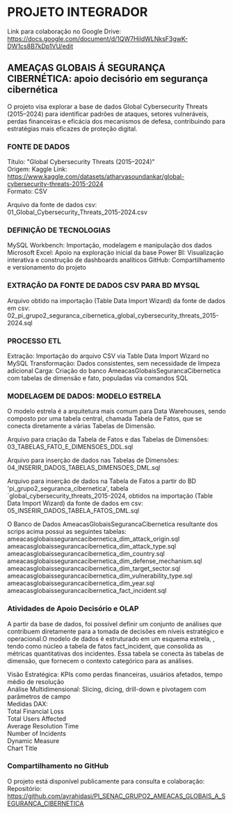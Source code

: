 # PROJETO INTEGRADOR 
Link para colaboração no Google Drive:  
https://docs.google.com/document/d/1QW7HildWLNksF3gwK-DW1cs8B7kDp1VU/edit

## AMEAÇAS GLOBAIS Á SEGURANÇA CIBERNÉTICA: apoio decisório em segurança cibernética
O projeto visa explorar a base de dados Global Cybersecurity Threats (2015–2024) para identificar padrões de ataques, setores vulneráveis, perdas financeiras e eficácia dos mecanismos de defesa, contribuindo para estratégias mais eficazes de proteção digital.

### FONTE DE DADOS
Título: "Global Cybersecurity Threats (2015–2024)"  
Origem: Kaggle
Link: https://www.kaggle.com/datasets/atharvasoundankar/global-cybersecurity-threats-2015-2024  
Formato: CSV

Arquivo da fonte de dados csv:  
01_Global_Cybersecurity_Threats_2015-2024.csv

### DEFINIÇÃO DE TECNOLOGIAS
MySQL Workbench: Importação, modelagem e manipulação dos dados
Microsoft Excel: Apoio na exploração inicial da base
Power BI: Visualização interativa e construção de dashboards analíticos
GitHub: Compartilhamento e versionamento do projeto

### EXTRAÇÃO DA FONTE DE DADOS CSV PARA BD MYSQL
Arquivo obtido na importação (Table Data Import Wizard) da fonte de dados em csv:  
02_pi_grupo2_seguranca_cibernetica_global_cybersecurity_threats_2015-2024.sql

### PROCESSO ETL
Extração: Importação do arquivo CSV via Table Data Import Wizard no MySQL
Transformação: Dados consistentes, sem necessidade de limpeza adicional
Carga: Criação do banco AmeacasGlobaisSegurancaCibernetica com tabelas de dimensão e fato, populadas via comandos SQL

### MODELAGEM DE DADOS: MODELO ESTRELA
O modelo estrela é a arquitetura mais comum para Data Warehouses, sendo composto por uma tabela central, chamada Tabela de Fatos, que se conecta diretamente a várias Tabelas de Dimensão.

Arquivo para criação da Tabela de Fatos e das Tabelas de Dimensões:  
  03_TABELAS_FATO_E_DIMENSOES_DDL.sql

Arquivo para inserção de dados nas Tabelas de Dimensões:  
  04_INSERIR_DADOS_TABELAS_DIMENSOES_DML.sql

Arquivo para inserção de dados na Tabela de Fatos a partir do BD 'pi_grupo2_seguranca_cibernetica', tabela `global_cybersecurity_threats_2015-2024, obtidos na importação (Table Data Import Wizard) da fonte de dados em csv:  
  05_INSERIR_DADOS_TABELA_FATOS_DML.sql

O Banco de Dados AmeacasGlobaisSegurancaCibernetica resultante dos scrips acima possui as seguintes tabelas:
  ameacasglobaissegurancacibernetica_dim_attack_origin.sql  
  ameacasglobaissegurancacibernetica_dim_attack_type.sql  
  ameacasglobaissegurancacibernetica_dim_country.sql  
  ameacasglobaissegurancacibernetica_dim_defense_mechanism.sql  
  ameacasglobaissegurancacibernetica_dim_target_sector.sql  
  ameacasglobaissegurancacibernetica_dim_vulnerability_type.sql  
  ameacasglobaissegurancacibernetica_dim_year.sql  
  ameacasglobaissegurancacibernetica_fact_incident.sql  

### Atividades de Apoio Decisório e OLAP  
A partir da base de dados, foi possível definir um conjunto de análises que contribuem diretamente para a tomada de decisões em níveis estratégico e operacional.O modelo de dados é estruturado em um esquema estrela, , tendo como núcleo a tabela de fatos fact_incident, que consolida as métricas quantitativas dos incidentes. Essa tabela se conecta às tabelas de dimensão, que fornecem o contexto categórico para as análises.

Visão Estratégica: KPIs como perdas financeiras, usuários afetados, tempo médio de resolução  
Análise Multidimensional: Slicing, dicing, drill-down e pivotagem com parâmetros de campo  
Medidas DAX:  
  Total Financial Loss  
  Total Users Affected  
  Average Resolution Time  
  Number of Incidents  
  Dynamic Measure  
  Chart Title  

### Compartilhamento no GitHub
O projeto está disponível publicamente para consulta e colaboração:  
Repositório: https://github.com/ayrahidasi/PI_SENAC_GRUPO2_AMEACAS_GLOBAIS_A_SEGURANCA_CIBERNETICA

